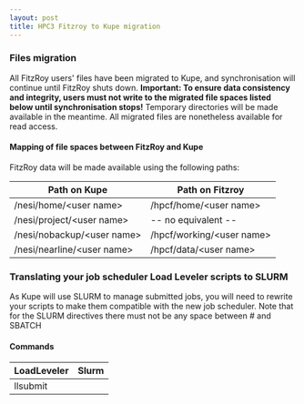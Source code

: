 ```yaml
---
layout: post
title: HPC3 Fitzroy to Kupe migration
---
```



### Files migration

All FitzRoy users' files have been migrated to Kupe, and synchronisation will continue until FitzRoy shuts down. **Important: To ensure data consistency and integrity, users must not write to the migrated file spaces listed below until synchronisation stops!** Temporary directories will be made available in the meantime. All migrated files are nonetheless available for read access.

#### Mapping of file spaces between FitzRoy and Kupe

FitzRoy data will be made available using the following paths:

| Path on Kupe                | Path on Fitzroy            |
|-----------------------------|----------------------------|
| /nesi/home/\<user name>     | /hpcf/home/\<user name>    |
| /nesi/project/\<user name>  | -- no equivalent --        |
| /nesi/nobackup/\<user name> | /hpcf/working/\<user name> |
| /nesi/nearline/\<user name> | /hpcf/data/\<user name>    |


### Translating your job scheduler Load Leveler scripts to SLURM

As Kupe will use SLURM to manage submitted jobs, you will need to rewrite your scripts to make them compatible with the new job scheduler.
Note that for the SLURM directives there must not be any space between # and SBATCH

#### Commands

| LoadLeveler                                       |  Slurm                                          |
|---------------------------------------------------|-------------------------------------------------|
| llsubmit <script>                                 | sbatch <script>                                 |
| llcancel <job_id>                                 | scancel <job_id>                                |
| llq -u <user_name>                                | squeue -u <user_name>                           |

#### Script directives

| LoadLeveler                                       | Slurm                                           |
|---------------------------------------------------|-------------------------------------------------|
| #@ job_name = <job_name>                          | #SBATCH -J <job_name>                           |
| #@ account_no = <account_no>                      | #SBATCH -A <account_no>                         |
| #@ wall_clock_limit = <hh:mm:ss>                  | #SBATCH -t <hh:mm:ss>                           |
| #@ output = <output_file>                         | #SBATCH -o <output_file>                        |
| #@ error = <error_file>                           | #SBATCH -e <error_file>                         |
| #@ class = <partition>                            | #SBATCH -q <partition>                          |
| #@ resources = ConsumableMemory(<mem>gb)          | #SBATCH --mem-per-cpu=<mem>gb                   |
| #@ nodes = <no_nodes>                             | #SBATCH -N <no_nodes>                           |
| #@ tasks_per_node = <no_ranks>                    | #SBATCH --tasks-per-node = <no_ranks>           |
| #@ parallel_threads = <no_threads>                | #SBATCH --cpus-per-task = <no_threads>          |
| #@ node_usage = not_shared                        | #SBATCH --exclusive                             |
| #@ requirements = (Feature==="build_node_name")   | #SBATCH -C build_node_name                      |
| #@ network.MPI = <mpi_settings>                   | NA                                              |
| #@ job_type = parallel                            | NA                                              |
| #@ queue                                          | NA                                              |


#### Environment variables

| LoadLeveler                                       | Slurm                                           |
|---------------------------------------------------|-------------------------------------------------|
| $LOADL_STEP_INITDIR                               | $SLURM_SUMBIT_DIR                               |
| $LOADL_PROCESSOR_LIST                             | $SLURM_JOB_NODELIST                             |

#### mpiexec command

| Fitzroy                                           | Slurm                                           |
|---------------------------------------------------|-------------------------------------------------|
| poe                                               | srun                                            |


[Download a printable cheat-sheet](https://wiki.auckland.ac.nz/download/attachments/63145549/jobdescription-LoadLevelertoSlurm.pdf?version=2&modificationDate=1395888661806&api=v2 )
